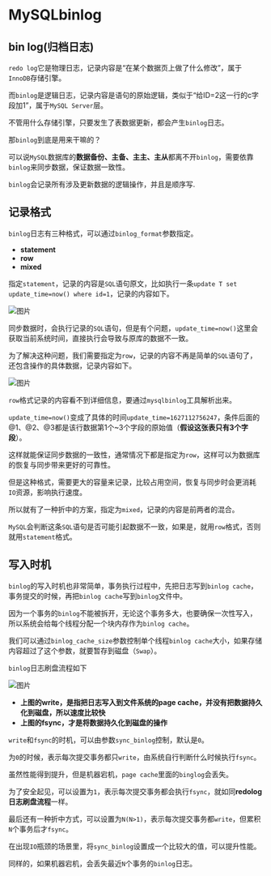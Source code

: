 # MySQLbinlog

## bin log(归档日志)

`redo log`它是物理日志，记录内容是“在某个数据页上做了什么修改”，属于`InnoDB`存储引擎。

而`binlog`是逻辑日志，记录内容是语句的原始逻辑，类似于“给ID=2这一行的c字段加1”，属于`MySQL Server`层。

不管用什么存储引擎，只要发生了表数据更新，都会产生`binlog`日志。

那`binlog`到底是用来干嘛的？

可以说`MySQL`数据库的**数据备份、主备、主主、主从**都离不开`binlog`，需要依靠`binlog`来同步数据，保证数据一致性。

`binlog`会记录所有涉及更新数据的逻辑操作，并且是顺序写.

## 记录格式

`binlog`日志有三种格式，可以通过`binlog_format`参数指定。

- **statement**
- **row**
- **mixed**

指定`statement`，记录的内容是`SQL`语句原文，比如执行一条`update T set update_time=now() where id=1`，记录的内容如下。

![图片](https://mmbiz.qpic.cn/mmbiz_png/23OQmC1ia8nxiaXqrSndLqJZv7ic9wSaRYtIct6NdhQicG44BZRlAicFZ60Kr5bmuvFWgN4fa3uicj5cYUNTejPiach9w/640?wx_fmt=png&wxfrom=5&wx_lazy=1&wx_co=1)

同步数据时，会执行记录的`SQL`语句，但是有个问题，`update_time=now()`这里会获取当前系统时间，直接执行会导致与原库的数据不一致。

为了解决这种问题，我们需要指定为`row`，记录的内容不再是简单的`SQL`语句了，还包含操作的具体数据，记录内容如下。

![图片](https://mmbiz.qpic.cn/mmbiz_png/23OQmC1ia8nxiaXqrSndLqJZv7ic9wSaRYt2RFw9v7vvUOPhMDhIR0yZa2QeD4PuWpKoUW2RV433icYuytoPqbIV9w/640?wx_fmt=png&wxfrom=5&wx_lazy=1&wx_co=1)

`row`格式记录的内容看不到详细信息，要通过`mysqlbinlog`工具解析出来。

`update_time=now()`变成了具体的时间`update_time=1627112756247`，条件后面的@1、@2、@3都是该行数据第1个~3个字段的原始值（**假设这张表只有3个字段**）。

这样就能保证同步数据的一致性，通常情况下都是指定为`row`，这样可以为数据库的恢复与同步带来更好的可靠性。

但是这种格式，需要更大的容量来记录，比较占用空间，恢复与同步时会更消耗`IO`资源，影响执行速度。

所以就有了一种折中的方案，指定为`mixed`，记录的内容是前两者的混合。

`MySQL`会判断这条`SQL`语句是否可能引起数据不一致，如果是，就用`row`格式，否则就用`statement`格式。

## 写入时机

`binlog`的写入时机也非常简单，事务执行过程中，先把日志写到`binlog cache`，事务提交的时候，再把`binlog cache`写到`binlog`文件中。

因为一个事务的`binlog`不能被拆开，无论这个事务多大，也要确保一次性写入，所以系统会给每个线程分配一个块内存作为`binlog cache`。

我们可以通过`binlog_cache_size`参数控制单个线程`binlog cache`大小，如果存储内容超过了这个参数，就要暂存到磁盘（`Swap`）。

`binlog`日志刷盘流程如下

![图片](https://mmbiz.qpic.cn/mmbiz_png/23OQmC1ia8nxiaXqrSndLqJZv7ic9wSaRYtrdpDibhNGocdGJebjZxtTl2JAUwN9DJu3W0gH5CuvY6Dcx5b8FGzXCA/640?wx_fmt=png&wxfrom=5&wx_lazy=1&wx_co=1)

- **上图的write，是指把日志写入到文件系统的page cache，并没有把数据持久化到磁盘，所以速度比较快**
- **上图的fsync，才是将数据持久化到磁盘的操作**

`write`和`fsync`的时机，可以由参数`sync_binlog`控制，默认是`0`。

为`0`的时候，表示每次提交事务都只`write`，由系统自行判断什么时候执行`fsync`。

虽然性能得到提升，但是机器宕机，`page cache`里面的`binglog`会丢失。

为了安全起见，可以设置为`1`，表示每次提交事务都会执行`fsync`，就如同**redolog日志刷盘流程**一样。

最后还有一种折中方式，可以设置为`N(N>1)`，表示每次提交事务都`write`，但累积`N`个事务后才`fsync`。

在出现`IO`瓶颈的场景里，将`sync_binlog`设置成一个比较大的值，可以提升性能。

同样的，如果机器宕机，会丢失最近`N`个事务的`binlog`日志。